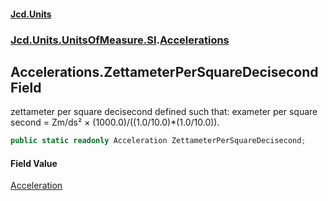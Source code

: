 #### [Jcd.Units](index.md 'index')
### [Jcd.Units.UnitsOfMeasure.SI](Jcd.Units.UnitsOfMeasure.SI.md 'Jcd.Units.UnitsOfMeasure.SI').[Accelerations](Accelerations.md 'Jcd.Units.UnitsOfMeasure.SI.Accelerations')

## Accelerations.ZettameterPerSquareDecisecond Field

zettameter per square decisecond defined such that: exameter per square second = Zm/ds² ×
(1000.0)/((1.0/10.0)*(1.0/10.0)).

```csharp
public static readonly Acceleration ZettameterPerSquareDecisecond;
```

#### Field Value
[Acceleration](Acceleration.md 'Jcd.Units.UnitTypes.Acceleration')